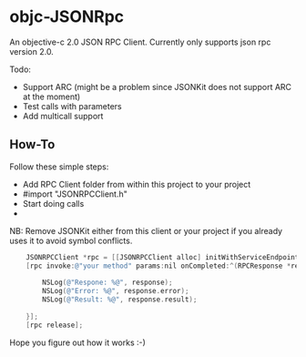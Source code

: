 objc-JSONRpc
============

An objective-c 2.0 JSON RPC Client. Currently only supports json rpc version 2.0.

Todo:
* Support ARC (might be a problem since JSONKit does not support ARC at the moment)
* Test calls with parameters
* Add multicall support


How-To
-------------------------

Follow these simple steps:

* Add RPC Client folder from within this project to your project
* #import "JSONRPCClient.h"
* Start doing calls
* 
NB: Remove JSONKit either from this client or your project if you already uses it to avoid symbol conflicts.

```objective-c
    JSONRPCClient *rpc = [[JSONRPCClient alloc] initWithServiceEndpoint:@"... URL to your endpoint"];
    [rpc invoke:@"your method" params:nil onCompleted:^(RPCResponse *response) {
        
        NSLog(@"Respone: %@", response);
        NSLog(@"Error: %@", response.error);
        NSLog(@"Result: %@", response.result);
        
    }];
    [rpc release];
```

Hope you figure out how it works :-)



